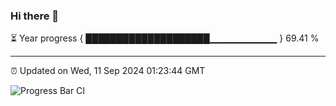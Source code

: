 ### Hi there 👋

⏳ Year progress { ████████████████████▁▁▁▁▁▁▁▁▁▁ } 69.41 %

---

⏰ Updated on Wed, 11 Sep 2024 01:23:44 GMT

![Progress Bar CI](https://github.com/liununu/liununu/workflows/Progress%20Bar%20CI/badge.svg)
